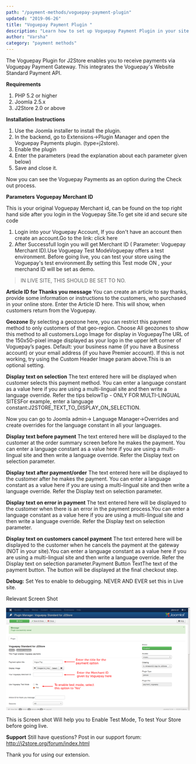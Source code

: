 ```yaml
---
path: "/payment-methods/voguepay-payment-plugin"
updated: "2019-06-26"
title: "Voguepay Payment Plugin "
description: "Learn how to set up Voguepay Payment Plugin in your site."
author: "Varsha"
category: "payment methods"
---
```


The Voguepay Plugin for J2Store enables you to receive    payments via Voguepay Payment Gateway. This integrates   the Voguepay's Website Standard Payment API.

**Requirements**
1. PHP 5.2 or higher
2. Joomla 2.5.x
3. J2Store 2.0 or above

**Installation Instructions**
1. Use the Joomla installer to install the plugin.
2. In the backend, go to Extensions->Plugin Manager and open the Voguepay Payments plugin. (type=j2store).
3. Enable the plugin
4. Enter the parameters (read the explanation about each parameter given below)
5. Save and close it.


Now you can see the Voguepay Payments as an option during the Check out process.

**Parameters**
**Voguepay Merchant ID**

This is your original Voguepay Merchant id, can be found on the top right hand side after you login in the Voguepay Site.To get site id and secure site code

1. Login into your Voguepay Account, If you don't have an account then create an account.Go to the link:  <link-text url =¨https://Voguepay.com¨ target = ¨_blank¨ rel = ¨noopener¨> click here </link-text>
2. After Successfull login you will get  Merchant ID ( Parameter: Voguepay Merchant ID).Use Voguepay Test ModeVoguepay offers a test environment. Before going live, you can test your store using the Voguepay's test environment.By setting this Test mode ON ,  your merchand ID will be set as demo.


> IN LIVE SITE, THIS SHOULD BE SET TO NO.

**Article ID for Thanks you message**
You can create an article to say thanks, provide some information or instructions to the customers, who purchased in your online store. Enter the Article ID here. This will show, when customers return from the Voguepay.

**Geozone**
By selecting a geozone here, you can restrict this payment method to only customers of that geo-region. Choose All geozones to show this method to all customers.Logo Image for display in VoguepayThe URL of the 150x50-pixel image displayed as your logo in the upper left corner of Voguepay’s pages. Default: your business name (if you have a Business account) or your email address (if you have Premier account). If this is not working, try using the Custom Header Image param above.This is an optional setting.

**Display text on selection**
The text entered here will be displayed when customer selects this payment method. You can enter a language constant as a value here if you are using a multi-lingual site and then write a language override. Refer the tips belowTip - ONLY FOR MULTI-LINGUAL SITESFor example, enter a language constant:J2STORE_TEXT_TO_DISPLAY_ON_SELECTION.

Now you can go to Joomla admin-> Language Manager->Overrides and create overrides for the language constant in all your languages.

**Display text before payment**
The text entered here will be displayed to the customer at the order summary screen before he makes the payment. You can enter a language constant as a value here if you are using a multi-lingual site and then write a language override. Refer the Display text on selection parameter.

**Display text after payment/order**
The text entered here will be displayed to the customer after he makes the payment. You can enter a language constant as a value here if you are using a multi-lingual site and then write a language override. Refer the Display text on selection parameter.

**Display text on error in payment**
The text entered here will be displayed to the customer when there is an error in the payment process.You can enter a language constant as a value here if you are using a multi-lingual site and then write a language override. Refer the Display text on selection parameter.

**Display text on customers cancel payment** 
The text entered here will be displayed to the customer when he cancels the payment at the gateway (NOT in your site).You can enter a language constant as a value here if you are using a multi-lingual site and then write a language override. Refer the Display text on selection parameter.Payment Button TextThe text of the payment button. The button will be displayed at the final checkout step.

**Debug:**
Set  Yes to enable to debugging. NEVER AND EVER set this in Live site.

Relevant Screen Shot

![voguepay](https://raw.githubusercontent.com/j2store/doc-images/master//payment-methods/voguepay-payment-plugin/paymenvoguepay.png)

This is Screen shot Will help you to Enable Test Mode, To test Your Store before going live.

**Support**
Still have questions?  Post in our support forum: http://j2store.org/forum/index.html

Thank you for using our extension.

